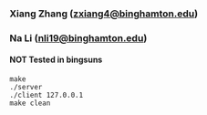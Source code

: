 ### Xiang Zhang  (zxiang4@binghamton.edu)
### Na Li  (nli19@binghamton.edu)
#### NOT Tested in bingsuns
`make`<br>
`./server`<br>
`./client 127.0.0.1`<br>
`make clean`
